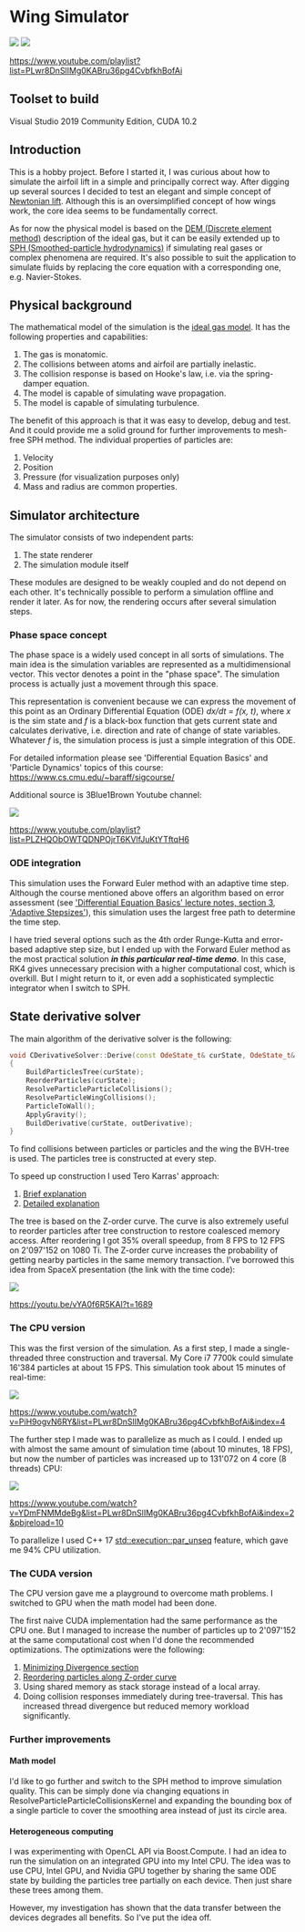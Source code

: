 # Wing Simulator

[![](https://img.youtube.com/vi/XeFrCLoRJak/0.jpg)](https://youtu.be/XeFrCLoRJak)
[![](https://img.youtube.com/vi/6w9DpvgZ6_Q/0.jpg)](https://youtu.be/6w9DpvgZ6_Q)

https://www.youtube.com/playlist?list=PLwr8DnSlIMg0KABru36pg4CvbfkhBofAi

## Toolset to build

Visual Studio 2019 Community Edition, CUDA 10.2

## Introduction

This is a hobby project. Before I started it, I was curious about how to simulate the airfoil lift in a simple and principally correct way.
After digging up several sources I decided to test an elegant and simple concept of [Newtonian lift](https://www.grc.nasa.gov/www/k-12/airplane/bernnew.html).
Although this is an oversimplified concept of how wings work, the core idea seems to be fundamentally correct.

As for now the physical model is based on the [DEM (Discrete element method)](https://en.wikipedia.org/wiki/Discrete_element_method) description of the ideal gas,
but it can be easily extended up to [SPH (Smoothed-particle hydrodynamics)](https://en.wikipedia.org/wiki/Smoothed-particle_hydrodynamics)
if simulating real gases or complex phenomena are required.
It's also possible to suit the application to simulate fluids by replacing the core equation with a corresponding one, e.g. Navier-Stokes.

## Physical background

The mathematical model of the simulation is the [ideal gas model](https://en.wikipedia.org/wiki/Ideal_gas). It has the following properties and capabilities:

  1. The gas is monatomic.
  1. The collisions between atoms and airfoil are partially inelastic.
  1. The collision response is based on Hooke's law, i.e. via the spring-damper equation.
  1. The model is capable of simulating wave propagation.
  1. The model is capable of simulating turbulence.

The benefit of this approach is that it was easy to develop, debug and test. And it could provide me a solid ground for further improvements to mesh-free SPH method.
The individual properties of particles are:

  1. Velocity
  1. Position
  1. Pressure (for visualization purposes only)
  1. Mass and radius are common properties.

## Simulator architecture

The simulator consists of two independent parts:

  1. The state renderer
  1. The simulation module itself

These modules are designed to be weakly coupled and do not depend on each other. It's technically possible to perform a simulation offline and render it later.
As for now, the rendering occurs after several simulation steps.

### Phase space concept

The phase space is a widely used concept in all sorts of simulations. The main idea is the simulation variables are represented as a multidimensional vector.
This vector denotes a point in the "phase space". The simulation process is actually just a movement through this space.

This representation is convenient because we can express the movement of this point as an Ordinary Differential Equation (ODE) *dx/dt = f(x, t)*,
where *x* is the sim state and *f* is a black-box function that gets current state and calculates derivative,
i.e. direction and rate of change of state variables.
Whatever *f* is, the simulation process is just a simple integration of this ODE.

For detailed information please see 'Differential Equation Basics' and 'Particle  Dynamics' topics of this course: https://www.cs.cmu.edu/~baraff/sigcourse/

Additional source is 3Blue1Brown Youtube channel:

[![](https://img.youtube.com/vi/p_di4Zn4wz4/0.jpg)](https://www.youtube.com/playlist?list=PLZHQObOWTQDNPOjrT6KVlfJuKtYTftqH6)

https://www.youtube.com/playlist?list=PLZHQObOWTQDNPOjrT6KVlfJuKtYTftqH6

### ODE integration

This simulation uses the Forward Euler method with an adaptive time step. Although the course mentioned above offers an algorithm based on error assessment
(see ['Differential Equation Basics' lecture notes, section 3, 'Adaptive Stepsizes'](https://www.cs.cmu.edu/~baraff/sigcourse/notesb.pdf)),
this simulation uses the largest free path to determine the time step.

I have tried several options such as the 4th order Runge-Kutta and error-based adaptive step size, but I ended up with the Forward Euler method as the most practical solution ___in this particular real-time demo___.
In this case, RK4 gives unnecessary precision with a higher computational cost, which is overkill. But I might return to it, or even add a sophisticated symplectic integrator when I switch to SPH.

## State derivative solver

The main algorithm of the derivative solver is the following:
```C++
void CDerivativeSolver::Derive(const OdeState_t& curState, OdeState_t& outDerivative)
{
    BuildParticlesTree(curState);
    ReorderParticles(curState);
    ResolveParticleParticleCollisions();
    ResolveParticleWingCollisions();
    ParticleToWall();
    ApplyGravity();
    BuildDerivative(curState, outDerivative);
}
```

To find collisions between particles or particles and the wing the BVH-tree is used. The particles tree is constructed at every step.

To speed up construction I used Tero Karras' approach:

  1. [Brief explanation](https://devblogs.nvidia.com/thinking-parallel-part-iii-tree-construction-gpu/)
  1. [Detailed explanation](https://devblogs.nvidia.com/wp-content/uploads/2012/11/karras2012hpg_paper.pdf)

The tree is based on the Z-order curve. The curve is also extremely useful to reorder particles after tree construction to restore coalesced memory access.
After reordering I got 35% overall speedup, from 8 FPS to 12 FPS on 2'097'152 on 1080 Ti. The Z-order curve increases the probability of getting nearby particles in the same memory transaction.
I've borrowed this idea from SpaceX presentation (the link with the time code):

[![](http://img.youtube.com/vi/vYA0f6R5KAI/0.jpg)](https://youtu.be/vYA0f6R5KAI?t=1689)

https://youtu.be/vYA0f6R5KAI?t=1689

### The CPU version
This was the first version of the simulation. As a first step, I made a single-threaded three construction and traversal. My Core i7 7700k could simulate 16'384 particles at about 15 FPS.
This simulation took about 15 minutes of real-time:

[![](https://img.youtube.com/vi/PiH9ogvN6RY/0.jpg)](https://www.youtube.com/watch?v=PiH9ogvN6RY&list=PLwr8DnSlIMg0KABru36pg4CvbfkhBofAi&index=4)

https://www.youtube.com/watch?v=PiH9ogvN6RY&list=PLwr8DnSlIMg0KABru36pg4CvbfkhBofAi&index=4

The further step I made was to parallelize as much as I could. I ended up with almost the same amount of simulation time (about 10 minutes, 18 FPS),
but now the number of particles was increased up to 131'072 on 4 core (8 threads) CPU:

[![](https://img.youtube.com/vi/YDmFNMMdeBg/0.jpg)](https://www.youtube.com/watch?v=YDmFNMMdeBg&list=PLwr8DnSlIMg0KABru36pg4CvbfkhBofAi&index=2&pbjreload=10)

https://www.youtube.com/watch?v=YDmFNMMdeBg&list=PLwr8DnSlIMg0KABru36pg4CvbfkhBofAi&index=2&pbjreload=10

To parallelize I used C++ 17 [std::execution::par_unseq](https://en.cppreference.com/w/cpp/algorithm/execution_policy_tag) feature, which gave me 94% CPU utilization.

### The CUDA version

The CPU version gave me a playground to overcome math problems. I switched to GPU when the math model had been done.

The first naive CUDA implementation had the same performance as the CPU one. But I managed to increase the number of particles up to 2'097'152 at the same computational cost when I'd done the recommended optimizations.
The optimizations were the following:

  1. [Minimizing Divergence section](https://devblogs.nvidia.com/thinking-parallel-part-ii-tree-traversal-gpu/)
  1. [Reordering particles along Z-order curve](https://youtu.be/vYA0f6R5KAI?t=1689)
  1. Using shared memory as stack storage instead of a local array.
  1. Doing collision responses immediately during tree-traversal. This has increased thread divergence but reduced memory workload significantly.

### Further improvements

#### Math model
I'd like to go further and switch to the SPH method to improve simulation quality.
This can be simply done via changing equations in ResolveParticleParticleCollisionsKernel and expanding the bounding box of a single particle to cover the smoothing area instead of just its circle area.

#### Heterogeneous computing

I was experimenting with OpenCL API via Boost.Compute.
I had an idea to run the simulation on an integrated GPU into my Intel CPU. The idea was to use CPU, Intel GPU, and Nvidia GPU together by sharing the same ODE state by building the particles tree partially on each device.
Then just share these trees among them.

However, my investigation has shown that the data transfer between the devices degrades all benefits. So I've put the idea off.
